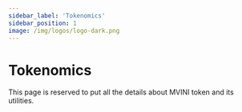 ```yaml
---
sidebar_label: 'Tokenomics'
sidebar_position: 1
image: /img/logos/logo-dark.png
---
```


# Tokenomics

This page is reserved to put all the details about MVINI token and its utilities.